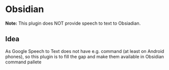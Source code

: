 # Obsidian 

**Note:** This plugin does NOT provide speech to text to Obsiadian.

## Idea
As Google Speech to Text does not have e.g. <enter> command (at least on Android phones), so this plugin is to fill the gap and make them available in Obsidian command pallete